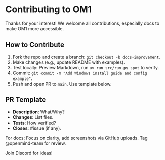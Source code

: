 # Contributing to OM1

Thanks for your interest! We welcome all contributions, especially docs to make OM1 more accessible.

## How to Contribute
1. Fork the repo and create a branch: `git checkout -b docs-improvement`.
2. Make changes (e.g., update README with examples).
3. Test locally: Preview Markdown, run `uv run src/run.py spot` to verify.
4. Commit: `git commit -m "Add Windows install guide and config example"`.
5. Push and open PR to `main`. Use template below.

## PR Template
- **Description**: What/Why?
- **Changes**: List files.
- **Tests**: How verified?
- **Closes**: #issue (if any).

For docs: Focus on clarity, add screenshots via GitHub uploads. Tag @openmind-team for review.

Join Discord for ideas!
